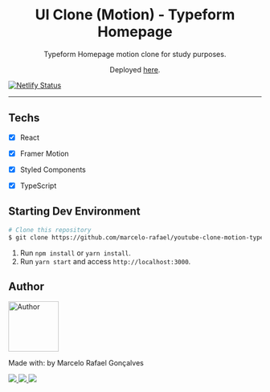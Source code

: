 <h1 align="center">
UI Clone (Motion) - Typeform Homepage
</h1>

<p align="center">Typeform Homepage motion clone for study purposes.</p>
<p align="center">Deployed <a href="https://youtube-clone-motion-typeform-homepage.netlify.app/">here</a>.</p>

[![Netlify Status](https://api.netlify.com/api/v1/badges/d40865df-12b5-4ead-a9e0-9ce8e9da9b3f/deploy-status)](https://app.netlify.com/sites/youtube-clone-motion-typeform-homepage/deploys)

<hr>


## Techs

- [x] React
- [x] Framer Motion
- [x] Styled Components
- [x] TypeScript



## Starting Dev Environment

```bash
# Clone this repository
$ git clone https://github.com/marcelo-rafael/youtube-clone-motion-typeform-homepage/
```

1. Run `npm install` or `yarn install`.<br />
2. Run `yarn start` and access `http://localhost:3000`.<br />

## Author

<img  border-radius="50px" src="https://avatars0.githubusercontent.com/u/29902777?s=460&u=61d43667f33a45eb000a2af216e4abeb2d4a6717&v=4" width="100px" alt="Author"/>

Made with: by Marcelo Rafael Gonçalves

<p>
  <a
    href="https://web.whatsapp.com/send?phone=+5511950330322" 
    alt="WhatsApp"
    target="blank"
  >
    <img src="https://img.shields.io/badge/-WhatsApp-4CA143?style=flat&logo=WhatsApp&logoColor=white" />
  </a>
  <a
    href="mailto:marcelo.rafael.goncalves@gmail.com" 
    alt="Gmail"
    target="blank"
  >
    <img src="https://img.shields.io/badge/-Gmail-red?style=flat&logo=Gmaill&logoColor=white" />
    
  </a>
  <a
    href="https://www.linkedin.com/in/marcelo-rafael-gonçalves/" 
    alt="LinkedIn"
    target="blank"
  >
    <img src="https://img.shields.io/badge/-LinkedIn-blue?style=flat&logo=Linkedin&logoColor=white" />
  </a>
</p>
